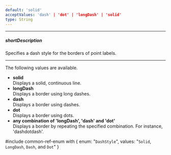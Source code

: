 ```yaml
---
default: 'solid'
acceptValues: 'dash' | 'dot' | 'longDash' | 'solid'
type: String
---
```

---
##### shortDescription
Specifies a dash style for the borders of point labels.

---
The following values are available.

* **solid**   
Displays a solid, continuous line.
* **longDash**    
Displays a border using long dashes.
* **dash**   
Displays a border using dashes.
* **dot**   
Displays a border using dots.
* **any combination of 'longDash', 'dash' and 'dot'**   
Displays a border by repeating the specified combination. For instance, 'dashdotdash'.

#include common-ref-enum with {
    enum: "`DashStyle`",
    values: "`Solid`, `LongDash`, `Dash`, and `Dot`"
}